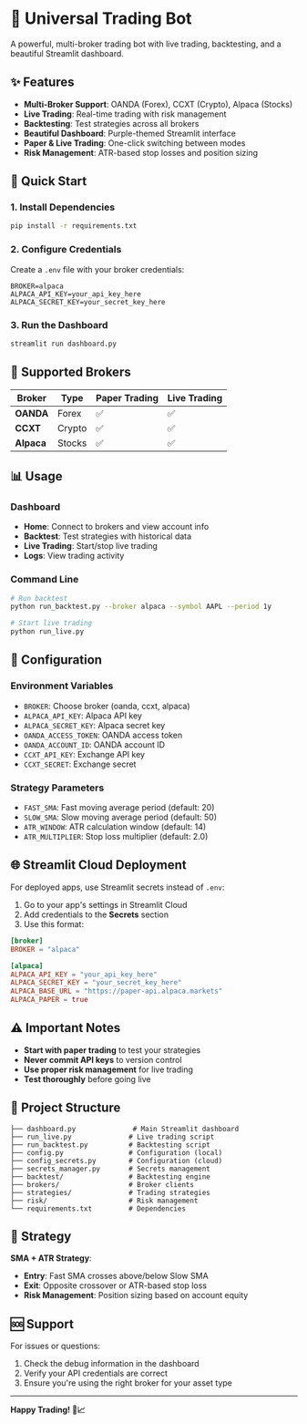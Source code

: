 # 🚀 Universal Trading Bot

A powerful, multi-broker trading bot with live trading, backtesting, and a beautiful Streamlit dashboard.

## ✨ Features

- **Multi-Broker Support**: OANDA (Forex), CCXT (Crypto), Alpaca (Stocks)
- **Live Trading**: Real-time trading with risk management
- **Backtesting**: Test strategies across all brokers
- **Beautiful Dashboard**: Purple-themed Streamlit interface
- **Paper & Live Trading**: One-click switching between modes
- **Risk Management**: ATR-based stop losses and position sizing

## 🚀 Quick Start

### 1. Install Dependencies
```bash
pip install -r requirements.txt
```

### 2. Configure Credentials
Create a `.env` file with your broker credentials:
```env
BROKER=alpaca
ALPACA_API_KEY=your_api_key_here
ALPACA_SECRET_KEY=your_secret_key_here
```

### 3. Run the Dashboard
```bash
streamlit run dashboard.py
```

## 🏦 Supported Brokers

| Broker | Type | Paper Trading | Live Trading |
|--------|------|---------------|--------------|
| **OANDA** | Forex | ✅ | ✅ |
| **CCXT** | Crypto | ✅ | ✅ |
| **Alpaca** | Stocks | ✅ | ✅ |

## 📊 Usage

### Dashboard
- **Home**: Connect to brokers and view account info
- **Backtest**: Test strategies with historical data
- **Live Trading**: Start/stop live trading
- **Logs**: View trading activity

### Command Line
```bash
# Run backtest
python run_backtest.py --broker alpaca --symbol AAPL --period 1y

# Start live trading
python run_live.py
```

## 🔧 Configuration

### Environment Variables
- `BROKER`: Choose broker (oanda, ccxt, alpaca)
- `ALPACA_API_KEY`: Alpaca API key
- `ALPACA_SECRET_KEY`: Alpaca secret key
- `OANDA_ACCESS_TOKEN`: OANDA access token
- `OANDA_ACCOUNT_ID`: OANDA account ID
- `CCXT_API_KEY`: Exchange API key
- `CCXT_SECRET`: Exchange secret

### Strategy Parameters
- `FAST_SMA`: Fast moving average period (default: 20)
- `SLOW_SMA`: Slow moving average period (default: 50)
- `ATR_WINDOW`: ATR calculation window (default: 14)
- `ATR_MULTIPLIER`: Stop loss multiplier (default: 2.0)

## 🌐 Streamlit Cloud Deployment

For deployed apps, use Streamlit secrets instead of `.env`:

1. Go to your app's settings in Streamlit Cloud
2. Add credentials to the **Secrets** section
3. Use this format:
```toml
[broker]
BROKER = "alpaca"

[alpaca]
ALPACA_API_KEY = "your_api_key_here"
ALPACA_SECRET_KEY = "your_secret_key_here"
ALPACA_BASE_URL = "https://paper-api.alpaca.markets"
ALPACA_PAPER = true
```

## ⚠️ Important Notes

- **Start with paper trading** to test your strategies
- **Never commit API keys** to version control
- **Use proper risk management** for live trading
- **Test thoroughly** before going live

## 📁 Project Structure

```
├── dashboard.py              # Main Streamlit dashboard
├── run_live.py              # Live trading script
├── run_backtest.py          # Backtesting script
├── config.py                # Configuration (local)
├── config_secrets.py        # Configuration (cloud)
├── secrets_manager.py       # Secrets management
├── backtest/                # Backtesting engine
├── brokers/                 # Broker clients
├── strategies/              # Trading strategies
├── risk/                    # Risk management
└── requirements.txt         # Dependencies
```

## 🎯 Strategy

**SMA + ATR Strategy**:
- **Entry**: Fast SMA crosses above/below Slow SMA
- **Exit**: Opposite crossover or ATR-based stop loss
- **Risk Management**: Position sizing based on account equity

## 🆘 Support

For issues or questions:
1. Check the debug information in the dashboard
2. Verify your API credentials are correct
3. Ensure you're using the right broker for your asset type

---

**Happy Trading! 🚀📈**